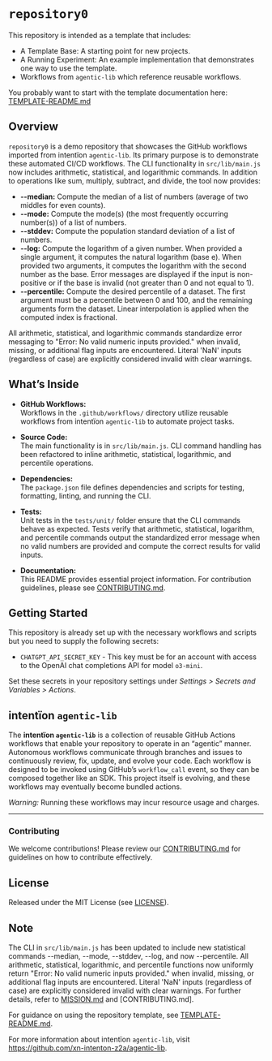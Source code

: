 # `repository0`

This repository is intended as a template that includes:
* A Template Base: A starting point for new projects.
* A Running Experiment: An example implementation that demonstrates one way to use the template.
* Workflows from `agentic‑lib` which reference reusable workflows.

You probably want to start with the template documentation here: [TEMPLATE-README.md](https://github.com/xn-intenton-z2a/agentic-lib/blob/main/TEMPLATE-README.md)

## Overview
`repository0` is a demo repository that showcases the GitHub workflows imported from intentïon `agentic‑lib`. Its primary purpose is to demonstrate these automated CI/CD workflows. The CLI functionality in `src/lib/main.js` now includes arithmetic, statistical, and logarithmic commands. In addition to operations like sum, multiply, subtract, and divide, the tool now provides:

- **--median:** Compute the median of a list of numbers (average of two middles for even counts).
- **--mode:** Compute the mode(s) (the most frequently occurring number(s)) of a list of numbers.
- **--stddev:** Compute the population standard deviation of a list of numbers.
- **--log:** Compute the logarithm of a given number. When provided a single argument, it computes the natural logarithm (base e). When provided two arguments, it computes the logarithm with the second number as the base. Error messages are displayed if the input is non-positive or if the base is invalid (not greater than 0 and not equal to 1).
- **--percentile:** Compute the desired percentile of a dataset. The first argument must be a percentile between 0 and 100, and the remaining arguments form the dataset. Linear interpolation is applied when the computed index is fractional.

All arithmetic, statistical, and logarithmic commands standardize error messaging to "Error: No valid numeric inputs provided." when invalid, missing, or additional flag inputs are encountered. Literal 'NaN' inputs (regardless of case) are explicitly considered invalid with clear warnings. 

## What’s Inside

- **GitHub Workflows:**  
  Workflows in the `.github/workflows/` directory utilize reusable workflows from intentïon `agentic‑lib` to automate project tasks.

- **Source Code:**  
  The main functionality is in `src/lib/main.js`. CLI command handling has been refactored to inline arithmetic, statistical, logarithmic, and percentile operations.

- **Dependencies:**  
  The `package.json` file defines dependencies and scripts for testing, formatting, linting, and running the CLI.

- **Tests:**  
  Unit tests in the `tests/unit/` folder ensure that the CLI commands behave as expected. Tests verify that arithmetic, statistical, logarithm, and percentile commands output the standardized error message when no valid numbers are provided and compute the correct results for valid inputs.

- **Documentation:**  
  This README provides essential project information. For contribution guidelines, please see [CONTRIBUTING.md](./CONTRIBUTING.md).

## Getting Started

This repository is already set up with the necessary workflows and scripts but you need to supply the following secrets:
- `CHATGPT_API_SECRET_KEY` - This key must be for an account with access to the OpenAI chat completions API for model `o3-mini`.

Set these secrets in your repository settings under *Settings > Secrets and Variables > Actions*.

## intentïon `agentic‑lib`

The **intentïon `agentic‑lib`** is a collection of reusable GitHub Actions workflows that enable your repository to operate in an “agentic” manner. Autonomous workflows communicate through branches and issues to continuously review, fix, update, and evolve your code. Each workflow is designed to be invoked using GitHub’s `workflow_call` event, so they can be composed together like an SDK. This project itself is evolving, and these workflows may eventually become bundled actions.

*Warning:* Running these workflows may incur resource usage and charges.

---

### Contributing

We welcome contributions! Please review our [CONTRIBUTING.md](./CONTRIBUTING.md) for guidelines on how to contribute effectively.

## License

Released under the MIT License (see [LICENSE](./LICENSE)).

## Note

The CLI in `src/lib/main.js` has been updated to include new statistical commands --median, --mode, --stddev, --log, and now --percentile. All arithmetic, statistical, logarithmic, and percentile functions now uniformly return "Error: No valid numeric inputs provided." when invalid, missing, or additional flag inputs are encountered. Literal 'NaN' inputs (regardless of case) are explicitly considered invalid with clear warnings. For further details, refer to [MISSION.md](./MISSION.md) and [CONTRIBUTING.md].

For guidance on using the repository template, see [TEMPLATE-README.md](https://github.com/xn-intenton-z2a/agentic-lib/blob/main/TEMPLATE-README.md).

For more information about intentïon `agentic‑lib`, visit https://github.com/xn-intenton-z2a/agentic-lib.
